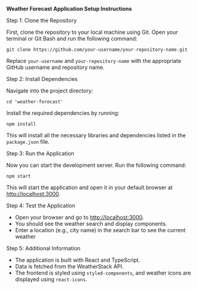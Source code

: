
 **Weather Forecast Application Setup Instructions**

Step 1: Clone the Repository

First, clone the repository to your local machine using Git. Open your terminal or Git Bash and run the following command:

```
git clone https://github.com/your-username/your-repository-name.git
```

Replace `your-username` and `your-repository-name` with the appropriate GitHub username and repository name.

Step 2: Install Dependencies

Navigate into the project directory:

```
cd 'weather-forecast'
```

Install the required dependencies by running:

```
npm install
```

This will install all the necessary libraries and dependencies listed in the `package.json` file.

Step 3: Run the Application

Now you can start the development server. Run the following command:

```
npm start
```

This will start the application and open it in your default browser at [http://localhost:3000](http://localhost:3000).

Step 4: Test the Application

- Open your browser and go to [http://localhost:3000](http://localhost:3000).
- You should see the weather search and display components.
- Enter a location (e.g., city name) in the search bar to see the current weather 

Step 5: Additional Information

- The application is built with React and TypeScript.
- Data is fetched from the WeatherStack API.
- The frontend is styled using `styled-components`, and weather icons are displayed using `react-icons`.
